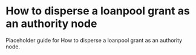 # How to disperse a loanpool grant as an authority node

Placeholder guide for How to disperse a loanpool grant as an authority node.
